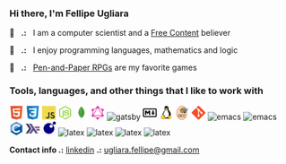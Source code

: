 <!-- Copyright 2021 Fellipe Augusto Ugliara. Licensed under the CC BY 4.0. -->

### Hi there, I'm Fellipe Ugliara

💾 &nbsp;&nbsp;**.:**&nbsp;&nbsp; I am a computer scientist and a [Free Content](https://en.wikipedia.org/wiki/Free_content) believer

📝 &nbsp;&nbsp;**.:**&nbsp;&nbsp; I enjoy programming languages, mathematics and logic

👻 &nbsp;&nbsp;**.:**&nbsp;&nbsp; [Pen-and-Paper RPGs](https://en.wikipedia.org/wiki/Tabletop_role-playing_game) are my favorite games

### Tools, languages, and other things that I like to work with

<p>
  <img src="https://raw.githubusercontent.com/devicons/devicon/master/icons/html5/html5-original.svg" alt="html5" width="25" height="25" />
  <img src="https://raw.githubusercontent.com/devicons/devicon/master/icons/css3/css3-original.svg" alt="css3" width="25" height="25" />
  <img src="https://raw.githubusercontent.com/devicons/devicon/master/icons/javascript/javascript-original.svg" alt="javascript" width="25" height="25" />
  <img src="https://raw.githubusercontent.com/devicons/devicon/master/icons/nodejs/nodejs-original.svg" alt="nodejs" width="25" height="25" />
  <img src="https://raw.githubusercontent.com/devicons/devicon/master/icons/mongodb/mongodb-original.svg" alt="mongodb" width="25" height="25" />
  <img src="https://raw.githubusercontent.com/devicons/devicon/master/icons/graphql/graphql-plain.svg" alt="graphql" width="25" height="25" />
  <img src="https://upload.wikimedia.org/wikipedia/commons/5/59/Project_Gutenberg_logo.svg" alt="gatsby" width="25" height="25" />
  <img src="https://raw.githubusercontent.com/devicons/devicon/master/icons/markdown/markdown-original.svg" alt="markdown" width="25" height="25" />
  <img src="https://raw.githubusercontent.com/devicons/devicon/master/icons/linux/linux-original.svg" alt="linux" width="25" height="25" />
  <img src="https://raw.githubusercontent.com/devicons/devicon/master/icons/gcc/gcc-original.svg" alt="gcc" width="25" height="25" />
  <img src="https://raw.githubusercontent.com/devicons/devicon/master/icons/git/git-original.svg" alt="git" width="25" height="25" />
  <img src="https://upload.wikimedia.org/wikipedia/commons/0/08/EmacsIcon.svg" alt="emacs" width="25" height="25" />
  <img src="https://upload.wikimedia.org/wikipedia/commons/d/d6/Texstudio_Logo.png" alt="emacs" width="25" height="25" />
  <img src="https://raw.githubusercontent.com/devicons/devicon/master/icons/c/c-original.svg" alt="c" width="25" height="25" />
  <img src="https://raw.githubusercontent.com/devicons/devicon/master/icons/haskell/haskell-original.svg" alt="haskell" width="25" height="25" />
  <img src="https://raw.githubusercontent.com/devicons/devicon/master/icons/lua/lua-original.svg" alt="lua" width="25" height="25" />
  <img src="https://yt3.googleusercontent.com/ytc/AGIKgqMwDAUI-3y50gMIcXM0MxpAqgwS8ic-i_jRz1_j=s900-c-k-c0x00ffffff-no-rj" alt="latex" width="25" height="25" />
  <img src="https://upload.wikimedia.org/wikipedia/commons/9/92/LaTeX_logo.svg" alt="latex" width="25" height="25" />
  <img src="https://upload.wikimedia.org/wikipedia/commons/4/48/Lisp_logo.svg" alt="latex" width="25" height="25" />
  <img src="https://upload.wikimedia.org/wikipedia/commons/d/d7/Screenshot_of_SWI_prolog_icon.png" alt="latex" width="25" height="25" />
</p>

**Contact info .:** 
[linkedin](https://www.linkedin.com/in/fellipe-augusto-ugliara-8b97611a3) **.:** 
[ugliara.fellipe@gmail.com](mailto:ugliara.fellipe@gmail.com)
